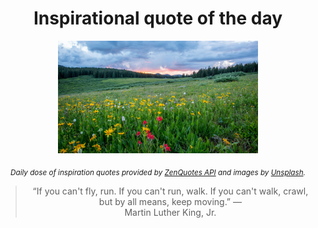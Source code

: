 
<div align="center">

# Inspirational quote of the day

<img src="./data/photo.jpeg" alt="Beautiful nature photo" width="320" height="180">

<sub><i>Daily dose of inspiration quotes provided by [ZenQuotes API](https://zenquotes.io/) and images by [Unsplash](https://unsplash.com/).</i></sub>


<blockquote>&ldquo;If you can't fly, run. If you can't run, walk. If you can't walk, crawl, but by all means, keep moving.&rdquo; &mdash; <footer>Martin Luther King, Jr.</footer></blockquote>

</div>

